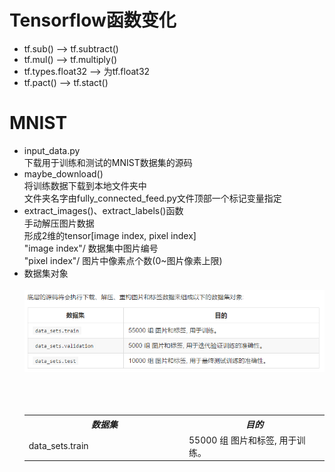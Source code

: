 # Tensorflow函数变化
  * tf.sub() --> tf.subtract()
  * tf.mul() --> tf.multiply()
  * tf.types.float32 --> 为tf.float32
  * tf.pact() --> tf.stact()

# MNIST
  * input\_data.py  
       下载用于训练和测试的MNIST数据集的源码  
  * maybe\_download()  
       将训练数据下载到本地文件夹中  
       文件夹名字由fully\_connected_feed.py文件顶部一个标记变量指定
  * extract\_images()、extract\_labels()函数  
       手动解压图片数据  
       形成2维的tensor[image index, pixel index]  
       "image index"/  数据集中图片编号  
       "pixel index"/    图片中像素点个数(0~图片像素上限)
  * 数据集对象  
        <div align="center"> <img src="../image//MNIST数据集.png" width="500"/> </div><br>  
        <div align="center"> <table>
 <tr><th width="500"><em>数据集</em></th><th width="500"><em>目的</em></th></tr>
 <tr><td>data_sets.train</td><td>55000 组 图片和标签, 用于训练。</td></tr>
                             </table></div><br>
